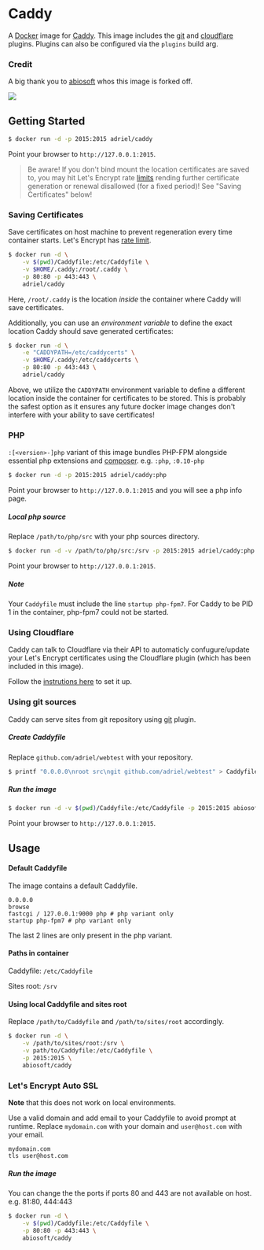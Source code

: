 # Caddy

A [Docker](http://docker.com) image for [Caddy](http://caddyserver.com). This image includes the [git](https://github.com/abiosoft/caddy-git/blob/master/README.md) and [cloudflare](https://github.com/caddyserver/dnsproviders/blob/master/README.md) plugins.  Plugins can also be configured via the `plugins` build arg.



### Credit

A big thank you to [abiosoft](https://github.com/abiosoft/caddy-docker) whos this image is forked off.

[![](https://images.microbadger.com/badges/image/adriel/caddy.svg)](https://microbadger.com/images/adriel/caddy)
## Getting Started

```sh
$ docker run -d -p 2015:2015 adriel/caddy
```

Point your browser to `http://127.0.0.1:2015`.

> Be aware! If you don't bind mount the location certificates are saved to, you may hit Let's Encrypt rate [limits](https://letsencrypt.org/docs/rate-limits/) rending further certificate generation or renewal disallowed (for a fixed period)! See "Saving Certificates" below!

### Saving Certificates

Save certificates on host machine to prevent regeneration every time container starts.
Let's Encrypt has [rate limit](https://community.letsencrypt.org/t/rate-limits-for-lets-encrypt/6769).
```sh
$ docker run -d \
    -v $(pwd)/Caddyfile:/etc/Caddyfile \
    -v $HOME/.caddy:/root/.caddy \
    -p 80:80 -p 443:443 \
    adriel/caddy
```


Here, `/root/.caddy` is the location *inside* the container where Caddy will save certificates.

Additionally, you can use an *environment variable* to define the exact location Caddy should save generated certificates:

```sh
$ docker run -d \
    -e "CADDYPATH=/etc/caddycerts" \
    -v $HOME/.caddy:/etc/caddycerts \
    -p 80:80 -p 443:443 \
    adriel/caddy
```

Above, we utilize the `CADDYPATH` environment variable to define a different location inside the container for
certificates to be stored. This is probably the safest option as it ensures any future docker image changes don't interfere with your ability to save certificates!

### PHP
`:[<version>-]php` variant of this image bundles PHP-FPM alongside essential php extensions and [composer](https://getcomposer.org). e.g. `:php`, `:0.10-php`
```sh
$ docker run -d -p 2015:2015 adriel/caddy:php
```
Point your browser to `http://127.0.0.1:2015` and you will see a php info page.

##### Local php source

Replace `/path/to/php/src` with your php sources directory.
```sh
$ docker run -d -v /path/to/php/src:/srv -p 2015:2015 adriel/caddy:php
```
Point your browser to `http://127.0.0.1:2015`.

##### Note
Your `Caddyfile` must include the line `startup php-fpm7`. For Caddy to be PID 1 in the container, php-fpm7 could not be started.

### Using Cloudflare

Caddy can talk to Cloudflare via their API to automaticly confugure/update your Let's Encrypt certificates using the Cloudflare plugin (which has been included in this image).

Follow the [instrutions here](https://caddyserver.com/docs/automatic-https#enabling-the-dns-challenge) to set it up.

### Using git sources

Caddy can serve sites from git repository using [git](https://caddyserver.com/docs/git) plugin.

##### Create Caddyfile

Replace `github.com/adriel/webtest` with your repository.

```sh
$ printf "0.0.0.0\nroot src\ngit github.com/adriel/webtest" > Caddyfile
```

##### Run the image

```sh
$ docker run -d -v $(pwd)/Caddyfile:/etc/Caddyfile -p 2015:2015 abiosoft/caddy
```
Point your browser to `http://127.0.0.1:2015`.

## Usage

#### Default Caddyfile

The image contains a default Caddyfile.

```
0.0.0.0
browse
fastcgi / 127.0.0.1:9000 php # php variant only
startup php-fpm7 # php variant only
```
The last 2 lines are only present in the php variant.

#### Paths in container

Caddyfile: `/etc/Caddyfile`

Sites root: `/srv`

#### Using local Caddyfile and sites root

Replace `/path/to/Caddyfile` and `/path/to/sites/root` accordingly.

```sh
$ docker run -d \
    -v /path/to/sites/root:/srv \
    -v path/to/Caddyfile:/etc/Caddyfile \
    -p 2015:2015 \
    abiosoft/caddy
```

### Let's Encrypt Auto SSL
**Note** that this does not work on local environments.

Use a valid domain and add email to your Caddyfile to avoid prompt at runtime.
Replace `mydomain.com` with your domain and `user@host.com` with your email.
```
mydomain.com
tls user@host.com
```

##### Run the image

You can change the the ports if ports 80 and 443 are not available on host. e.g. 81:80, 444:443

```sh
$ docker run -d \
    -v $(pwd)/Caddyfile:/etc/Caddyfile \
    -p 80:80 -p 443:443 \
    abiosoft/caddy
```
